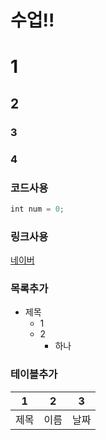 # 수업!!


# 1
## 2
### 3
### 4


### 코드사용
```javascript
int num = 0;
```


### 링크사용
[네이버](www.naver.com)


### 목록추가
* 제목
  * 1
  * 2
    * 하나


### 테이블추가
1 | 2 | 3
---|---|---
제목 | 이름 | 날짜
